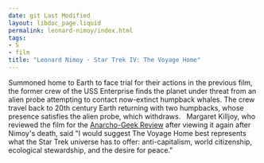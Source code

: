 ```yaml
---
date: git Last Modified
layout: libdoc_page.liquid
permalink: leonard-nimoy/index.html
tags:
- S
- film
title: "Leonard Nimoy - Star Trek IV: The Voyage Home"
---
```


Summoned home to Earth to face trial for their actions in  the previous film, the former crew of the USS Enterprise finds the planet  under threat from an alien probe attempting to contact now-extinct humpback  whales. The crew travel back to 20th century Earth returning with two humpbacks,  whose presence satisfies the alien probe, which withdraws.
 
Margaret Killjoy, who reviewed the film for the <a href="http://www.anarchogeekreview.com/movies/star-trek-iv-the-voyage-home-1986"> Anarcho-Geek Review</a> after viewing it again after Nimoy's death, said "I  would suggest The Voyage Home best represents what the Star Trek  universe has to offer: anti-capitalism, world citizenship, ecological  stewardship, and the desire for peace."